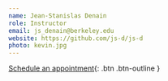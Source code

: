 ```yaml
---
name: Jean-Stanislas Denain
role: Instructor
email: js_denain@berkeley.edu
website: https://github.com/js-d/js-d
photo: kevin.jpg
---
```


[Schedule an appointment](#){: .btn .btn-outline }
